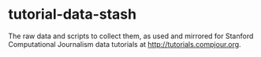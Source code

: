 # tutorial-data-stash

The raw data and scripts to collect them, as used and mirrored for Stanford Computational Journalism data tutorials at http://tutorials.compjour.org.
